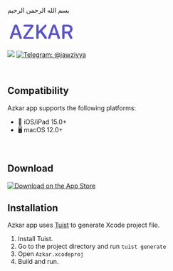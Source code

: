 بسم الله الرحمن الرحيم

<img src=".readme/app-logo.png" height="50">

<p align="left">
    <img src="https://img.shields.io/badge/Swift-5.4-orange.svg" />
    <a href="https://telegram.me/jawziyya">
        <img src="https://img.shields.io/badge/telegram-@jawziyya-blue.svg?style=flat" alt="Telegram: @jawziyya" />
    </a>
</p>

<br>

## Compatibility

Azkar app supports the following platforms:

- 📱 iOS/iPad 15.0+
- 🖥 macOS 12.0+

<br>

## Download
[![Download on the App Store](http://linkmaker.itunes.apple.com/images/badges/en-us/badge_appstore-lrg.svg)](https://apple.co/2X7LNo7)

## Installation

Azkar app uses [Tuist](https://tuist.io) to generate Xcode project file.

1. Install Tuist.
2. Go to the project directory and run `tuist generate`
3. Open `Azkar.xcodeproj`
4. Build and run.
